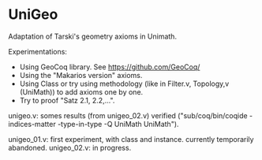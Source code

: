# UniGeo
Adaptation of Tarski's geometry axioms in Unimath.

Experimentations: 

* Using GeoCoq library. See https://github.com/GeoCoq/
* Using the "Makarios version" axioms.
* Using Class or try using methodology (like in Filter.v, Topology,v (UniMath)) to add axioms one by one.
* Try to proof "Satz 2.1, 2.2,...".

unigeo.v: somes results (from unigeo_02.v) verified ("sub/coq/bin/coqide -indices-matter -type-in-type -Q UniMath UniMath").

unigeo_01.v: first experiment, with class and instance. currently temporarily abandoned.
unigeo_02.v: in progress.

